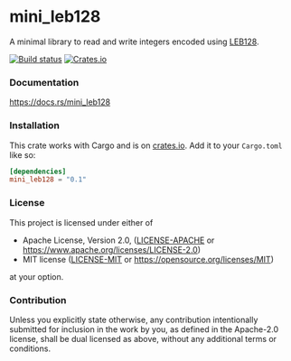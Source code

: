 mini_leb128
===========
A minimal library to read and write integers encoded using [LEB128].

[![Build status](https://img.shields.io/github/actions/workflow/status/seancroach/mini_leb128/ci.yml)](https://github.com/seancroach/mini_leb128/actions)
[![Crates.io](https://img.shields.io/crates/v/mini_leb128)](https://crates.io/crates/mini_leb128)

[LEB128]: https://en.wikipedia.org/wiki/LEB128

### Documentation

https://docs.rs/mini_leb128

### Installation

This crate works with Cargo and is on
[crates.io](https://crates.io/crates/mini_leb128). Add it to your `Cargo.toml`
like so:

```toml
[dependencies]
mini_leb128 = "0.1"
```

### License

This project is licensed under either of

* Apache License, Version 2.0, ([LICENSE-APACHE](LICENSE-APACHE) or
  https://www.apache.org/licenses/LICENSE-2.0)
* MIT license ([LICENSE-MIT](LICENSE-MIT) or
  https://opensource.org/licenses/MIT)

at your option.

### Contribution

Unless you explicitly state otherwise, any contribution intentionally submitted
for inclusion in the work by you, as defined in the Apache-2.0 license, shall be
dual licensed as above, without any additional terms or conditions.
